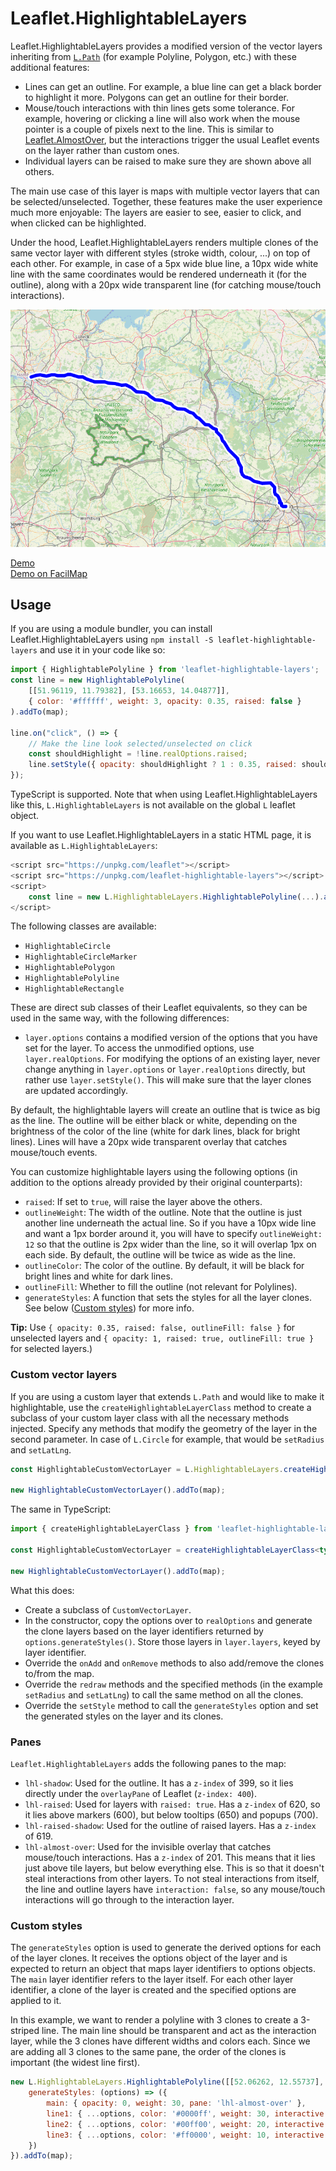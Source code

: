 Leaflet.HighlightableLayers
===========================

Leaflet.HighlightableLayers provides a modified version of the vector layers inheriting from
[`L.Path`](https://leafletjs.com/reference-1.7.1.html#path) (for example Polyline, Polygon, etc.) with these additional features:
* Lines can get an outline. For example, a blue line can get a black border to highlight it more. Polygons can get an outline
  for their border.
* Mouse/touch interactions with thin lines gets some tolerance. For example, hovering or clicking a line will also work when the
  mouse pointer is a couple of pixels next to the line. This is similar to
  [Leaflet.AlmostOver](https://github.com/makinacorpus/Leaflet.AlmostOver), but the interactions trigger the usual Leaflet events
  on the layer rather than custom ones.
* Individual layers can be raised to make sure they are shown above all others.

The main use case of this layer is maps with multiple vector layers that can be selected/unselected. Together, these features make
the user experience much more enjoyable: The layers are easier to see, easier to click, and when clicked can be highlighted.

Under the hood, Leaflet.HighlightableLayers renders multiple clones of the same vector layer with different styles (stroke width,
colour, ...) on top of each other. For example, in case of a 5px wide blue line, a 10px wide white line with the same coordinates
would be rendered underneath it (for the outline), along with a 20px wide transparent line (for catching mouse/touch interactions).

![](./screenshot.png)

[Demo](https://unpkg.com/leaflet-highlightable-layers/example.html)\
[Demo on FacilMap](https://facilmap.org/r8pFjVqUdNNP)


Usage
-----

If you are using a module bundler, you can install Leaflet.HighlightableLayers using `npm install -S leaflet-highlightable-layers` and use it in your code like so:

```JavaScript
import { HighlightablePolyline } from 'leaflet-highlightable-layers';
const line = new HighlightablePolyline(
    [[51.96119, 11.79382], [53.16653, 14.04877]],
    { color: '#ffffff', weight: 3, opacity: 0.35, raised: false }
).addTo(map);

line.on("click", () => {
    // Make the line look selected/unselected on click
    const shouldHighlight = !line.realOptions.raised;
    line.setStyle({ opacity: shouldHighlight ? 1 : 0.35, raised: shouldHighlight });
});
```

TypeScript is supported. Note that when using Leaflet.HighlightableLayers like this, `L.HighlightableLayers` is not available on the global `L` leaflet object.

If you want to use Leaflet.HighlightableLayers in a static HTML page, it is available as `L.HighlightableLayers`:
```javascript
<script src="https://unpkg.com/leaflet"></script>
<script src="https://unpkg.com/leaflet-highlightable-layers"></script>
<script>
    const line = new L.HighlightableLayers.HighlightablePolyline(...).addTo(map);
</script>
```

The following classes are available:
* `HighlightableCircle`
* `HighlightableCircleMarker`
* `HighlightablePolygon`
* `HighlightablePolyline`
* `HighlightableRectangle`

These are direct sub classes of their Leaflet equivalents, so they can be used in the same way, with the following differences:
* `layer.options` contains a modified version of the options that you have set for the layer. To access the unmodified options,
  use `layer.realOptions`. For modifying the options of an existing layer, never change anything in `layer.options` or `layer.realOptions`
  directly, but rather use `layer.setStyle()`. This will make sure that the layer clones are updated accordingly.

By default, the highlightable layers will create an outline that is twice as big as the line. The outline will be either black or
white, depending on the brightness of the color of the line (white for dark lines, black for bright lines). Lines will have a 20px
wide transparent overlay that catches mouse/touch events.

You can customize highlightable layers using the following options (in addition to the options already provided by their original
counterparts):
* `raised`: If set to `true`, will raise the layer above the others.
* `outlineWeight`: The width of the outline. Note that the outline is just another line underneath the actual line. So if you have
  a 10px wide line and want a 1px border around it, you will have to specify `outlineWeight: 12` so that the outline is 2px wider
  than the line, so it will overlap 1px on each side. By default, the outline will be twice as wide as the line.
* `outlineColor`: The color of the outline. By default, it will be black for bright lines and white for dark lines.
* `outlineFill`: Whether to fill the outline (not relevant for Polylines).
* `generateStyles`: A function that sets the styles for all the layer clones. See below ([Custom styles](#custom-styles)) for more
  info.

**Tip:** Use `{ opacity: 0.35, raised: false, outlineFill: false }` for unselected layers and
`{ opacity: 1, raised: true, outlineFill: true }` for selected layers.)


### Custom vector layers

If you are using a custom layer that extends `L.Path` and would like to make it highlightable, use the `createHighlightableLayerClass`
method to create a subclass of your custom layer class with all the necessary methods injected. Specify any methods that modify the
geometry of the layer in the second parameter. In case of `L.Circle` for example, that would be `setRadius` and `setLatLng`.

```javascript
const HighlightableCustomVectorLayer = L.HighlightableLayers.createHighlightableLayerClass(L.CustomVectorClass, ['setRadius', 'setLatLng']);

new HighlightableCustomVectorLayer().addTo(map);
```

The same in TypeScript:

```typescript
import { createHighlightableLayerClass } from 'leaflet-highlightable-layers';

const HighlightableCustomVectorLayer = createHighlightableLayerClass<typeof CustomVectorLayer, CustomVectorLayer, CustomVectorLayerOptions>(CustomVectorLayer, ['setRadius', 'setLatLng']);

new HighlightableCustomVectorLayer().addTo(map);
```

What this does:
* Create a subclass of `CustomVectorLayer`.
* In the constructor, copy the options over to `realOptions` and generate the clone layers based on the layer identifiers returned by
  `options.generateStyles()`. Store those layers in `layer.layers`, keyed by layer identifier.
* Override the `onAdd` and `onRemove` methods to also add/remove the clones to/from the map.
* Override the `redraw` methods and the specified methods (in the example `setRadius` and `setLatLng`) to call the same method on all
  the clones.
* Override the `setStyle` method to call the `generateStyles` option and set the generated styles on the layer and its clones.


### Panes

`Leaflet.HighlightableLayers` adds the following panes to the map:
* `lhl-shadow`: Used for the outline. It has a `z-index` of 399, so it lies directly under the `overlayPane` of Leaflet (`z-index: 400`).
* `lhl-raised`: Used for layers with `raised: true`. Has a `z-index` of 620, so it lies above markers (600), but below tooltips (650)
  and popups (700).
* `lhl-raised-shadow`: Used for the outline of raised layers. Has a `z-index` of 619.
* `lhl-almost-over`: Used for the invisible overlay that catches mouse/touch interactions. Has a `z-index` of 201. This means that it
  lies just above tile layers, but below everything else. This is so that it doesn't steal interactions from other layers. To not steal
  interactions from itself, the line and outline layers have `interaction: false`, so any mouse/touch interactions will go through to
  the interaction layer.


### Custom styles

The `generateStyles` option is used to generate the derived options for each of the layer clones. It receives the options object of
the layer and is expected to return an object that maps layer identifiers to options objects. The `main` layer identifier refers to
the layer itself. For each other layer identifier, a clone of the layer is created and the specified options are applied to it.

In this example, we want to render a polyline with 3 clones to create a 3-striped line. The main line should be transparent and
act as the interaction layer, while the 3 clones have different widths and colors each. Since we are adding all 3 clones to the
same pane, the order of the clones is important (the widest line first).

```javascript
new L.HighlightableLayers.HighlightablePolyline([[52.06262, 12.55737], [51.98995, 14.1394]], {
    generateStyles: (options) => ({
        main: { opacity: 0, weight: 30, pane: 'lhl-almost-over' },
        line1: { ...options, color: '#0000ff', weight: 30, interactive: false, pane: options.raised ? "lhl-raised" : "overlayPane" },
        line2: { ...options, color: '#00ff00', weight: 20, interactive: false, pane: options.raised ? "lhl-raised" : "overlayPane" },
        line3: { ...options, color: '#ff0000', weight: 10, interactive: false, pane: options.raised ? "lhl-raised" : "overlayPane" }
    })
}).addTo(map);
```